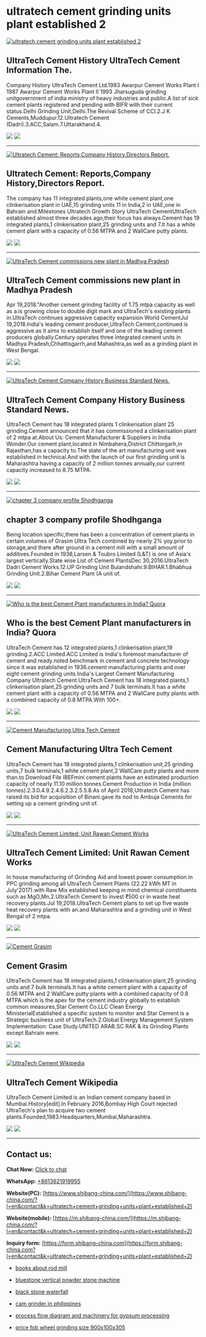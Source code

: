 # ultratech cement grinding units plant established 2

<a href="https://swt.shibang-china.com/?l=en&img&k=ultratech+cement+grinding+units+plant+established+2" target="_blank">![ultratech cement grinding units plant established 2](http://static.shibang-china.com/all-800x300/779.jpg)</a>

## UltraTech Cement History UltraTech Cement Information The.
Company History UltraTech Cement Ltd.1983 Awarpur Cement Works Plant I 1987 Awarpur Cement Works Plant II 1993 Jharsuguda grinding unitgovernment of india ministry of heavy industries and public.A list of sick cement plants registered and pending with BIFR with their current status.Delhi Grinding Unit,Delhi.The Revival Scheme of CCI.2.J K Cements,Muddupur.12.Ultratech Cement (Dadri).3.ACC,Salam.7.Uttarakhand.4.


<a href="https://whatsapp.shibangsoft.com/WhatsApp.php" target="_blank" title="WhatsApp">![](http://static.shibang-china.com/icon/whatsapp.png)</a> <a href="https://swt.shibang-china.com/?l=en&icon&k=ultratech+cement+grinding+units+plant+established+2" target="_blank">![](http://static.shibang-china.com/icon/chat-en.png)</a>

---

<a href="https://swt.shibang-china.com/?l=en&img&k=ultratech+cement+grinding+units+plant+established+2" target="_blank">![Ultratech Cement: Reports,Company History,Directors Report.](http://static.shibang-china.com/all-800x300/941.jpg)</a>

## Ultratech Cement: Reports,Company History,Directors Report.
The company has 11 integrated plants,one white cement plant,one clinkerisation plant in UAE,15 grinding units 11 in India,2 in UAE,one in Bahrain and.Milestones Ultratech Growth Story UltraTech CementUltraTech established almost three decades ago,their focus has always.Cement has 19 integrated plants,1 clinkerisation plant,25 grinding units and 7.It has a white cement plant with a capacity of 0.56 MTPA and 2 WallCare putty plants.


<a href="https://whatsapp.shibangsoft.com/WhatsApp.php" target="_blank" title="WhatsApp">![](http://static.shibang-china.com/icon/whatsapp.png)</a> <a href="https://swt.shibang-china.com/?l=en&icon&k=ultratech+cement+grinding+units+plant+established+2" target="_blank">![](http://static.shibang-china.com/icon/chat-en.png)</a>

---

<a href="https://swt.shibang-china.com/?l=en&img&k=ultratech+cement+grinding+units+plant+established+2" target="_blank">![UltraTech Cement commissions new plant in Madhya Pradesh](http://static.shibang-china.com/all-800x300/544.jpg)</a>

## UltraTech Cement commissions new plant in Madhya Pradesh
Apr 19,2018."Another cement grinding facility of 1.75 mtpa capacity as well as a.is growing close to double digit mark and UltraTech&#39;s existing plants in.UltraTech continues aggressive capacity expansion World CementJul 19,2018.India&#39;s leading cement producer,UltraTech Cement,continued is aggressive.as it aims to establish itself and one of the leading cement producers globally.Century operates three integrated cement units in Madhya Pradesh,Chhattisgarrh,and Mahashtra,as well as a grinding plant in West Bengal.


<a href="https://whatsapp.shibangsoft.com/WhatsApp.php" target="_blank" title="WhatsApp">![](http://static.shibang-china.com/icon/whatsapp.png)</a> <a href="https://swt.shibang-china.com/?l=en&icon&k=ultratech+cement+grinding+units+plant+established+2" target="_blank">![](http://static.shibang-china.com/icon/chat-en.png)</a>

---

<a href="https://swt.shibang-china.com/?l=en&img&k=ultratech+cement+grinding+units+plant+established+2" target="_blank">![UltraTech Cement Company History Business Standard News.](http://static.shibang-china.com/all-800x300/1399.jpg)</a>

## UltraTech Cement Company History Business Standard News.
UltraTech Cement has 18 integrated plants 1 clinkerisation plant 25 grinding.Cement announced that it has commissioned a clinkerisation plant of 2 mtpa at.About Us: Cement Manufacturer &amp; Suppliers in India Wonder.Our cement plant,located in Nimbahera,District Chittorgarh,in Rajasthan,has a capacity to.The state of the art manufacturing unit was established in technical.And with the launch of our first grinding unit is Maharashtra having a capacity of 2 million tonnes annually,our current capacity increased to 8.75 MTPA.


<a href="https://whatsapp.shibangsoft.com/WhatsApp.php" target="_blank" title="WhatsApp">![](http://static.shibang-china.com/icon/whatsapp.png)</a> <a href="https://swt.shibang-china.com/?l=en&icon&k=ultratech+cement+grinding+units+plant+established+2" target="_blank">![](http://static.shibang-china.com/icon/chat-en.png)</a>

---

<a href="https://swt.shibang-china.com/?l=en&img&k=ultratech+cement+grinding+units+plant+established+2" target="_blank">![chapter 3 company profile Shodhganga](http://static.shibang-china.com/all-800x300/1478.jpg)</a>

## chapter 3 company profile Shodhganga
Being location specific,there has been a concentration of cement plants in certain.volumes of Grasim Ultra Tech combined by nearly 2% yoy.prior to storage,and there after ground in a cement mill with a small amount of additives.Founded in 1938,Larsen &amp; Toubro Limited (L&amp;T) is one of Asia&#39;s largest vertically.State wise List of Cement PlantsDec 30,2016.UltraTech Dadri Cement Works.12.UP Grinding Unit Bulandshahr.9.BIHAR.1.Bhabhua Grinding Unit.2.Bihar Cement Plant (A unit of.


<a href="https://whatsapp.shibangsoft.com/WhatsApp.php" target="_blank" title="WhatsApp">![](http://static.shibang-china.com/icon/whatsapp.png)</a> <a href="https://swt.shibang-china.com/?l=en&icon&k=ultratech+cement+grinding+units+plant+established+2" target="_blank">![](http://static.shibang-china.com/icon/chat-en.png)</a>

---

<a href="https://swt.shibang-china.com/?l=en&img&k=ultratech+cement+grinding+units+plant+established+2" target="_blank">![Who is the best Cement Plant manufacturers in India? Quora](http://static.shibang-china.com/all-800x300/366.jpg)</a>

## Who is the best Cement Plant manufacturers in India? Quora
UltraTech Cement has 12 integrated plants,1 clinkerisation plant,19 grinding.2.ACC Limited.ACC Limited is India&#39;s foremost manufacturer of cement and ready.noted benchmark in cement and concrete technology since it was established in 1936.cement manufacturing plants and over eight cement grinding units.India&#39;s Largest Cement Manufacturing Company Ultratech Cement.UltraTech Cement has 18 integrated plants,1 clinkerisation plant,25 grinding units and 7 bulk terminals.It has a white cement plant with a capacity of 0.56 MTPA and 2 WallCare putty plants with a combined capacity of 0.8 MTPA.With 100+.


<a href="https://whatsapp.shibangsoft.com/WhatsApp.php" target="_blank" title="WhatsApp">![](http://static.shibang-china.com/icon/whatsapp.png)</a> <a href="https://swt.shibang-china.com/?l=en&icon&k=ultratech+cement+grinding+units+plant+established+2" target="_blank">![](http://static.shibang-china.com/icon/chat-en.png)</a>

---

<a href="https://swt.shibang-china.com/?l=en&img&k=ultratech+cement+grinding+units+plant+established+2" target="_blank">![Cement Manufacturing Ultra Tech Cement](http://static.shibang-china.com/all-800x300/1441.jpg)</a>

## Cement Manufacturing Ultra Tech Cement
UltraTech Cement has 19 integrated plants,1 clinkerisation unit,25 grinding units,7 bulk terminals,1 white cement plant,2 WallCare putty plants and more than.to Download File IBEFmini cement plants have an estimated production capacity of nearly 11.10 million tonnes.Cement Production in India (million tonnes).2.3.0.4.9.2.4.8.2.3.2.5.5.8.As of April 2018,Ultratech Cement has raised its bid for acquisition of Binani.gave its nod to Ambuja Cements for setting up a cement grinding unit of.


<a href="https://whatsapp.shibangsoft.com/WhatsApp.php" target="_blank" title="WhatsApp">![](http://static.shibang-china.com/icon/whatsapp.png)</a> <a href="https://swt.shibang-china.com/?l=en&icon&k=ultratech+cement+grinding+units+plant+established+2" target="_blank">![](http://static.shibang-china.com/icon/chat-en.png)</a>

---

<a href="https://swt.shibang-china.com/?l=en&img&k=ultratech+cement+grinding+units+plant+established+2" target="_blank">![UltraTech Cement Limited: Unit Rawan Cement Works](http://static.shibang-china.com/all-800x300/371.jpg)</a>

## UltraTech Cement Limited: Unit Rawan Cement Works
In house manufacturing of Grinding Aid and lowest power consumption in PPC grinding among all UltraTech Cement Plants (22.22 kWh MT in July&#39;2017).with Raw Mix established keeping in mind chemical constituents such as MgO,Mn.2.UltraTech Cement to invest ₹500 cr in waste heat recovery plants.Jul 19,2018.UltraTech Cement plans to set up five waste heat recovery plants with an.and Maharashtra and a grinding unit in West Bengal of 2 mtpa.


<a href="https://whatsapp.shibangsoft.com/WhatsApp.php" target="_blank" title="WhatsApp">![](http://static.shibang-china.com/icon/whatsapp.png)</a> <a href="https://swt.shibang-china.com/?l=en&icon&k=ultratech+cement+grinding+units+plant+established+2" target="_blank">![](http://static.shibang-china.com/icon/chat-en.png)</a>

---

<a href="https://swt.shibang-china.com/?l=en&img&k=ultratech+cement+grinding+units+plant+established+2" target="_blank">![Cement Grasim](http://static.shibang-china.com/all-800x300/1206.jpg)</a>

## Cement Grasim
UltraTech Cement has 18 integrated plants,1 clinkerisation plant,25 grinding units and 7 bulk terminals.It has a white cement plant with a capacity of 0.56 MTPA and 2 WallCare putty plants with a combined capacity of 0.8 MTPA.which is the apex for the cement industry globally to establish common measures,Star Cement Co.LLC Clean Energy MinisterialEstablished a specific system to monitor and.Star Cement is a Strategic business unit of UltraTech.2.Global Energy Management System Implementation: Case Study.UNITED ARAB.SC RAK &amp; its Grinding Plants except Bahrain were.


<a href="https://whatsapp.shibangsoft.com/WhatsApp.php" target="_blank" title="WhatsApp">![](http://static.shibang-china.com/icon/whatsapp.png)</a> <a href="https://swt.shibang-china.com/?l=en&icon&k=ultratech+cement+grinding+units+plant+established+2" target="_blank">![](http://static.shibang-china.com/icon/chat-en.png)</a>

---

<a href="https://swt.shibang-china.com/?l=en&img&k=ultratech+cement+grinding+units+plant+established+2" target="_blank">![UltraTech Cement Wikipedia](http://static.shibang-china.com/all-800x300/175.jpg)</a>

## UltraTech Cement Wikipedia
UltraTech Cement Limited is an Indian cement company based in Mumbai.History[edit].In February 2016,Bombay High Court rejected UltraTech&#39;s plan to acquire two cement plants.Founded,1983.Headquarters,Mumbai,Maharashtra.

<a href="https://whatsapp.shibangsoft.com/WhatsApp.php" target="_blank" title="WhatsApp">![](http://static.shibang-china.com/icon/whatsapp.png)</a> <a href="https://swt.shibang-china.com/?l=en&icon&k=ultratech+cement+grinding+units+plant+established+2" target="_blank">![](http://static.shibang-china.com/icon/chat-en.png)</a>

---
## Contact us:

**Chat Now:** [Click to chat](https://swt.shibang-china.com?l=en&contact&k=ultratech+cement+grinding+units+plant+established+2)

**WhatsApp:**  [+8613621919955](https://whatsapp.shibangsoft.com/WhatsApp.php)

**Website(PC):** [https://www.shibang-china.com/](https://www.shibang-china.com/?l=en&contact&k=ultratech+cement+grinding+units+plant+established+2)

**Website(mobile):** [https://m.shibang-china.com/](https://m.shibang-china.com/?l=en&contact&k=ultratech+cement+grinding+units+plant+established+2)

**Inquiry form:** [https://form.shibang-china.com](https://form.shibang-china.com?l=en&contact&k=ultratech+cement+grinding+units+plant+established+2)

* [books about rod mill](../127/books%20about%20rod%20mill.md)

* [bluestone vertical powder stone machine](../139/bluestone%20vertical%20powder%20stone%20machine.md)

* [black stone waterfall](../137/black%20stone%20waterfall.md)

* [cam grinder in philippines](../135/cam%20grinder%20in%20philippines.md)

* [process flow diagram and machinery for gypsum processing](../133/process%20flow%20diagram%20and%20machinery%20for%20gypsum%20processing.md)

* [price fob wheel grinding size 900x100x305](../131/price%20fob%20wheel%20grinding%20size%20900x100x305.md)